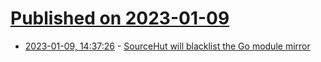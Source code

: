 # [Published on 2023-01-09](index.md)

* [2023-01-09, 14:37:26](https://lobste.rs/s/ag0slu/sourcehut_will_blacklist_go_module) - [SourceHut will blacklist the Go module mirror](https://sourcehut.org/blog/2023-01-09-gomodulemirror/)

